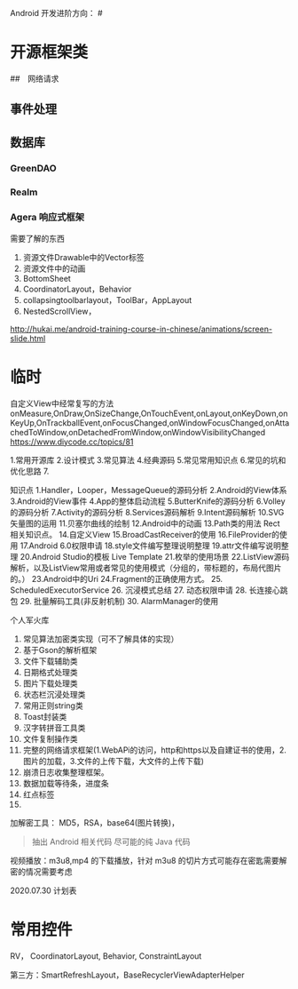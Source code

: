 Android 开发进阶方向：
#　
# 开源框架类
##　网络请求
## 事件处理
## 数据库
### GreenDAO
### Realm

### Agera 响应式框架


需要了解的东西
1. 资源文件Drawable中的Vector标签
2. 资源文件中的动画
3. BottomSheet
4. CoordinatorLayout，Behavior
5. collapsingtoolbarlayout，ToolBar，AppLayout
6. NestedScrollView，

http://hukai.me/android-training-course-in-chinese/animations/screen-slide.html


# 临时
自定义View中经常复写的方法onMeasure,OnDraw,OnSizeChange,OnTouchEvent,onLayout,onKeyDown,onKeyUp,OnTrackballEvent,onFocusChanged,onWindowFocusChanged,onAttachedToWindow,onDetachedFromWindow,onWindowVisibilityChanged
https://www.diycode.cc/topics/81

1.常用开源库
2.设计模式
3.常见算法
4.经典源码
5.常见常用知识点
6.常见的坑和优化思路
7.

知识点
1.Handler，Looper，MessageQueue的源码分析
2.Android的View体系
3.Android的View事件
4.App的整体启动流程
5.ButterKnife的源码分析
6.Volley的源码分析
7.Activity的源码分析
8.Services源码解析
9.Intent源码解析
10.SVG矢量图的运用
11.贝塞尔曲线的绘制
12.Android中的动画
13.Path类的用法 Rect 相关知识点。
14.自定义View
15.BroadCastReceiver的使用
16.FileProvider的使用
17.Android 6.0权限申请
18.style文件编写整理说明整理
19.attr文件编写说明整理
20.Android Studio的模板 Live Template
21.枚举的使用场景
22.ListView源码解析，以及ListView常用或者常见的使用模式（分组的，带标题的，布局代图片的。）
23.Android中的Uri
24.Fragment的正确使用方式。
25. ScheduledExecutorService 
26. 沉浸模式总结
27. 动态权限申请
28. 长连接心跳包
29. 批量解码工具(非反射机制)
30. AlarmManager的使用

个人军火库
1.  常见算法加密类实现（可不了解具体的实现）
2.  基于Gson的解析框架
3.  文件下载辅助类
4.  日期格式处理类
5.  图片下载处理类
6.  状态栏沉浸处理类
7.  常用正则string类
8.  Toast封装类
9.  汉字转拼音工具类
10. 文件复制操作类
11. 完整的网络请求框架(1.WebAPi的访问，http和https以及自建证书的使用，2.图片的加载，3.文件的上传下载，大文件的上传下载)
12. 崩溃日志收集整理框架。
13. 数据加载等待条，进度条
14. 红点标签
15. 


加解密工具：
MD5，RSA，base64(图片转换)，

> 抽出 Android 相关代码 尽可能的纯 Java 代码

视频播放：m3u8,mp4 的下载播放，针对 m3u8 的切片方式可能存在密匙需要解密的情况需要考虑

2020.07.30 计划表

# 常用控件

RV， CoordinatorLayout, Behavior, ConstraintLayout

第三方：SmartRefreshLayout，BaseRecyclerViewAdapterHelper